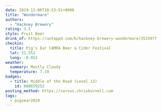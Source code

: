 ```yaml
---
date: 2019-12-06T18:53:51+0000
title: "Wondermare"
authors:
  - "Hackney Brewery"
rating: 3.5
style: Fruit Beer
drink_of: https://untappd.com/b/hackney-brewery-wondermare/3533977
checkin:
  title: Pig's Ear CAMRA Beer & Cider Festival
  lat: 51.552
  long: -0.052
weather:
  summary: Mostly Cloudy
  temperature: 7.19
badges:
  - title: Middle of the Road (Level 13)
    id: 600659252
posting_method: https://corvus.chrisburnell.com
tags:
  - pigsear2019
---
```

